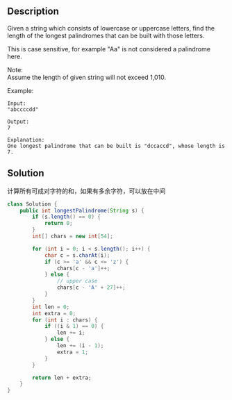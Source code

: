 ## Description

Given a string which consists of lowercase or uppercase letters, find the length of the longest palindromes that can be built with those letters.

This is case sensitive, for example "Aa" is not considered a palindrome here.

Note:  
Assume the length of given string will not exceed 1,010.

Example:
```
Input:
"abccccdd"

Output:
7

Explanation:
One longest palindrome that can be built is "dccaccd", whose length is 7.
```

## Solution

计算所有可成对字符的和，如果有多余字符，可以放在中间

```java
class Solution {
    public int longestPalindrome(String s) {
        if (s.length() == 0) {
            return 0;
        }
        int[] chars = new int[54];

        for (int i = 0; i < s.length(); i++) {
            char c = s.charAt(i);
            if (c >= 'a' && c <= 'z') {
                chars[c - 'a']++;
            } else {
                // upper case
                chars[c - 'A' + 27]++;
            }
        }
        int len = 0;
        int extra = 0;
        for (int i : chars) {
            if ((i & 1) == 0) {
                len += i;
            } else {
                len += (i - 1);
                extra = 1;
            }
        }

        return len + extra;
    }
}
```
